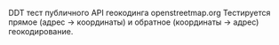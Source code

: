 DDT тест публичного API геокодинга openstreetmap.org
Тестируется прямое (адрес -> координаты) и обратное (координаты -> адрес) геокодирование.
